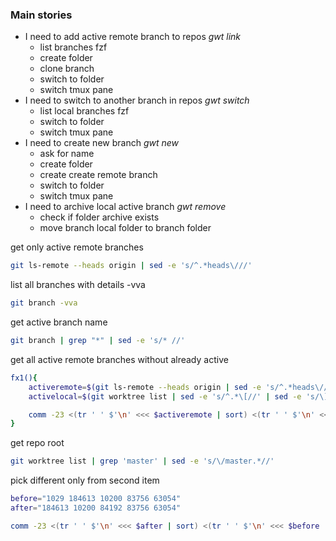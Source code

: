 ### Main stories
- I need to add active remote branch to repos *gwt link*
    - list branches fzf
    - create folder
    - clone branch
    - switch to folder
    - switch tmux pane
- I need to switch to another branch in repos *gwt switch*
    - list local branches fzf
    - switch to folder
    - switch tmux pane
- I need to create new branch *gwt new*
    - ask for name
    - create folder
    - create create remote branch
    - switch to folder
    - switch tmux pane
- I need to archive local active branch *gwt remove*
    - check if folder archive exists
    - move branch local folder to branch folder


get only active remote branches
```bash
git ls-remote --heads origin | sed -e 's/^.*heads\///'
```
list all branches with details -vva
```bash
git branch -vva
```

get active branch name
```bash
git branch | grep "*" | sed -e 's/* //'
```


get all active remote branches without already active
```bash
fx1(){
    activeremote=$(git ls-remote --heads origin | sed -e 's/^.*heads\///')
    activelocal=$(git worktree list | sed -e 's/^.*\[//' | sed -e 's/\]$//')

    comm -23 <(tr ' ' $'\n' <<< $activeremote | sort) <(tr ' ' $'\n' <<< $activelocal | sort)
}
```

get repo root
```bash
git worktree list | grep 'master' | sed -e 's/\/master.*//'
```

pick different only from second item
```bash
before="1029 184613 10200 83756 63054"
after="184613 10200 84192 83756 63054"

comm -23 <(tr ' ' $'\n' <<< $after | sort) <(tr ' ' $'\n' <<< $before | sort)
```

